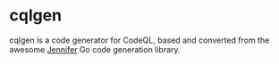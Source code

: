 # cqlgen
cqlgen is a code generator for CodeQL, based and converted from the awesome [Jennifer](https://github.com/dave/jennifer) Go code generation library.
